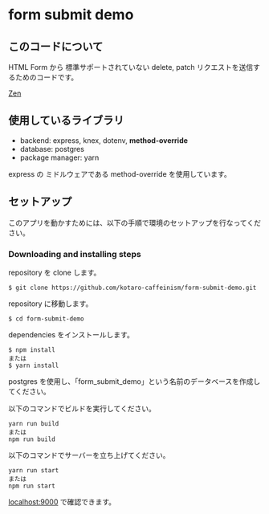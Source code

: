 # form submit demo

## このコードについて

HTML Form から 標準サポートされていない delete, patch リクエストを送信するためのコードです。

[Zen](https://zenn.dev/caffeinism/articles/a01ae1f5c59a77)

## 使用しているライブラリ

- backend: express, knex, dotenv, **method-override**
- database: postgres
- package manager: yarn

express の ミドルウェアである method-override を使用しています。

## セットアップ

このアプリを動かすためには、以下の手順で環境のセットアップを行なってください。

### Downloading and installing steps

repository を clone します。

```
$ git clone https://github.com/kotaro-caffeinism/form-submit-demo.git
```

repository に移動します。

```
$ cd form-submit-demo
```

dependencies をインストールします。

```
$ npm install
または
$ yarn install
```

postgres を使用し、「form_submit_demo」という名前のデータベースを作成してください。

以下のコマンドでビルドを実行してください。

```
yarn run build
または
npm run build
```

以下のコマンドでサーバーを立ち上げてください。

```
yarn run start
または
npm run start
```

[localhost:9000](localhost:9000) で確認できます。
